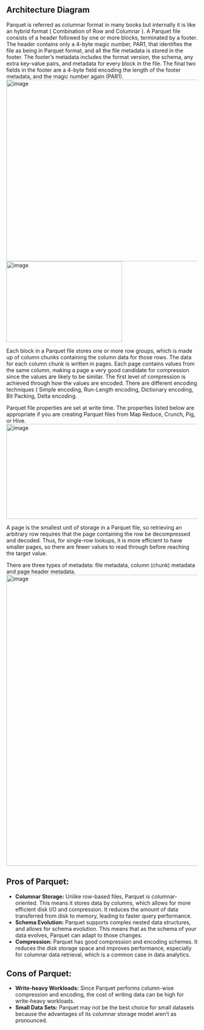 ## Architecture Diagram
Parquet is referred as columnar format in many books but internally it is like an hybrid format ( Combination of Row and Columnar ).
A Parquet file consists of a header followed by one or more blocks, terminated by a footer. The header contains only a 4-byte magic number, PAR1, that identifies the file as being in Parquet format, and all the file metadata is stored in the footer. The footer’s metadata includes the format version, the schema, any extra key-value pairs, and metadata for every block in the file. The final two fields in the footer are a 4-byte field encoding the length of the footer metadata, and the magic number again (PAR1).    
<img width="601" height="478" alt="image" src="https://github.com/user-attachments/assets/cb6cbca0-950e-4e01-9358-35583ec88a2b" />
<img width="305" height="213" alt="image" src="https://github.com/user-attachments/assets/9d52396e-e674-486d-8775-5db5cef48c50" />

Each block in a Parquet file stores one or more row groups, which is made up of column chunks containing the column data for those rows. The data for each column chunk is written in pages. Each page contains values from the same column, making a page a very good candidate for compression since the values are likely to be similar. The first level of compression is achieved through how the values are encoded. There are different encoding techniques ( Simple encoding, Run-Length encoding, Dictionary encoding, Bit Packing, Delta encoding.

Parquet file properties are set at write time. The properties listed below are appropriate if you are creating Parquet files from Map Reduce, Crunch, Pig, or Hive.  
<img width="610" height="250" alt="image" src="https://github.com/user-attachments/assets/16ee21ba-ca99-4ffa-99cf-d060eb7e894f" />

A page is the smallest unit of storage in a Parquet file, so retrieving an arbitrary row requires that the page containing the row be decompressed and decoded. Thus, for single-row lookups, it is more efficient to have smaller pages, so there are fewer values to read through before reaching the target value.

There are three types of metadata: file metadata, column (chunk) metadata and page header metadata.  
<img width="584" height="766" alt="image" src="https://github.com/user-attachments/assets/a3ef4f65-5086-4c86-ad4c-29c29cfd8fde" />

## Pros of Parquet:

- __Columnar Storage:__ Unlike row-based files, Parquet is columnar-oriented. This means it stores data by columns, which allows for more efficient disk I/O and compression. It reduces the amount of data transferred from disk to memory, leading to faster query performance.
- __Schema Evolution:__ Parquet supports complex nested data structures, and allows for schema evolution. This means that as the schema of your data evolves, Parquet can adapt to those changes.
- __Compression:__ Parquet has good compression and encoding schemes. It reduces the disk storage space and improves performance, especially for columnar data retrieval, which is a common case in data analytics.

## Cons of Parquet:

- __Write-heavy Workloads:__ Since Parquet performs column-wise compression and encoding, the cost of writing data can be high for write-heavy workloads.
- __Small Data Sets:__ Parquet may not be the best choice for small datasets because the advantages of its columnar storage model aren’t as pronounced.

